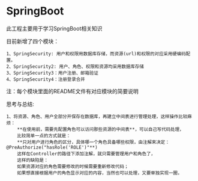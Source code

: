 # SpringBoot
此工程主要用于学习SpringBoot相关知识

目前新增了四个模块：

    1、SpringSecurity: 用户和权限用数据库存储，而资源(url)和权限的对应采用硬编码配置。
    2、SpringSecurity2: 用户、角色、权限和资源均采用数据库存储
    3、SpringSecurity3：用户注册、邮箱验证
    4、SpringSecurity4：注册登录合并
    
注：每个模块里面的README文件有对应模块的简要说明
    
    
思考与总结:

    1、将资源、角色、用户全部分开保存在数据库，再建立中间表进行管理处理，这样操作比较麻烦：
        **在使用前，需要先配置角色可以访问那些资源的中间表**，可以自己写代码处理，
        比较简单一点的方式就是：
        **只对用户进行角色的区分，具体哪一个角色具备哪些权限，由注解来决定：@PreAuthorize("hasRole('ROLE')"**)
        这样在Controller的路径下添加注解，就只需要管理用户和角色了，
        这样的缺陷是：
        如果资源对应的角色需要修改的时候需要重新修改代码；
        如果想直接根据用户的角色显示对应的内容，当然也可以处理，又要单独实现一圈，
        
